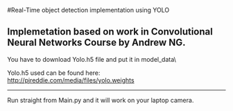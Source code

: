 #Real-Time object detection implementation using YOLO

Implemetation based on work in Convolutional Neural Networks Course by Andrew NG.
----

You have to download Yolo.h5 file and put it in model_data\ 

Yolo.h5 used can be found here:
http://pjreddie.com/media/files/yolo.weights

----

Run straight from Main.py and it will work on your laptop camera.
